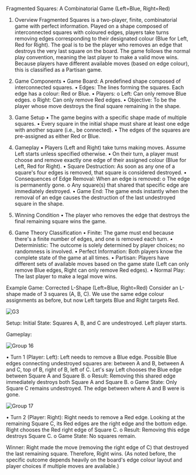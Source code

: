 Fragmented Squares: A Combinatorial Game (Left=Blue, Right=Red)
1. Overview
Fragmented Squares is a two-player, finite, combinatorial game with perfect information. Played on a shape composed of interconnected squares with coloured edges, players take turns removing edges corresponding to their designated colour (Blue for Left, Red for Right). The goal is to be the player who removes an edge that destroys the very last square on the board. The game follows the normal play convention, meaning the last player to make a valid move wins. Because players have different available moves (based on edge colour), this is classified as a Partisan game.

3. Game Components
•	Game Board: A predefined shape composed of interconnected squares.
•	Edges: The lines forming the squares. Each edge has a colour: Red or Blue.
•	Players: 
o	Left: Can only remove Blue edges.
o	Right: Can only remove Red edges.
•	Objective: To be the player whose move destroys the final square remaining in the shape.
4. Game Setup
•	The game begins with a specific shape made of multiple squares.
•	Every square in the initial shape must share at least one edge with another square (i.e., be connected).
•	The edges of the squares are pre-assigned as either Red or Blue.
5. Gameplay
•	Players (Left and Right) take turns making moves. Assume Left starts unless specified otherwise.
•	On their turn, a player must choose and remove exactly one edge of their assigned colour (Blue for Left, Red for Right).
•	Square Destruction: As soon as any one of a square's four edges is removed, that square is considered destroyed.
•	Consequences of Edge Removal: When an edge is removed: 
o	The edge is permanently gone.
o	Any square(s) that shared that specific edge are immediately destroyed.
•	Game End: The game ends instantly when the removal of an edge causes the destruction of the last undestroyed square in the shape.

6. Winning Condition
•	The player who removes the edge that destroys the final remaining square wins the game.
7. Game Theory Classification
•	Finite: The game must end because there's a finite number of edges, and one is removed each turn.
•	Deterministic: The outcome is solely determined by player choices; no randomness is involved.
•	Perfect Information: Both players know the complete state of the game at all times.
•	Partisan: Players have different sets of available moves based on the game state (Left can only remove Blue edges, Right can only remove Red edges).
•	Normal Play: The last player to make a legal move wins.



Example Game: Corrected L-Shape (Left=Blue, Right=Red)
Consider an L-shape made of 3 squares (A, B, C). We use the same edge colour assignments as before, but now Left targets Blue and Right targets Red.

![G3](https://github.com/user-attachments/assets/ba5ff271-0c60-4c7d-94e0-dfbacdec38d2)

Setup:
Initial State: Squares A, B, and C are undestroyed. Left player starts.

Gameplay:

![Group 16](https://github.com/user-attachments/assets/325bae6d-ab89-47a7-be93-9fcec1e567e4)


•	Turn 1 (Player: Left): Left needs to remove a Blue edge. Possible Blue edges connecting undestroyed squares are: between A and B, between A and C, top of B, right of B, left of C. Let's say Left chooses the Blue edge between Square A and Square B.
o	Result: Removing this shared edge immediately destroys both Square A and Square B.
o	Game State: Only Square C remains undestroyed. The edge between where A and B were is gone.

![Group 17](https://github.com/user-attachments/assets/331292dc-298b-4870-b91b-c62f8aabe0a7)

 
•	Turn 2 (Player: Right): Right needs to remove a Red edge. Looking at the remaining Square C, its Red edges are the right edge and the bottom edge. Right chooses the Red right edge of Square C.
o	Result: Removing this edge destroys Square C.
o	Game State: No squares remain.
 
Winner:
Right made the move (removing the right edge of C) that destroyed the last remaining square. Therefore, Right wins.
(As noted before, the specific outcome depends heavily on the board's edge colour layout and player choices if multiple moves are available.)

